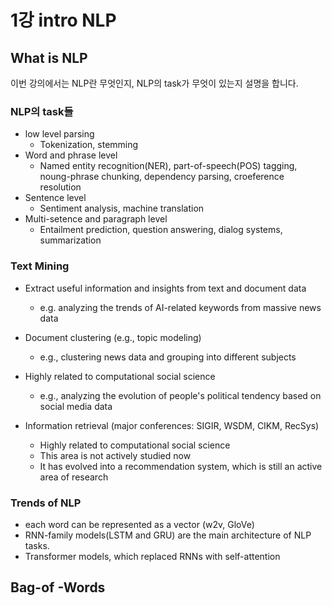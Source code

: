 # 1강 intro NLP
## What is NLP
이번 강의에서는 NLP란 무엇인지, NLP의 task가 무엇이 있는지 설명을 합니다.
### NLP의 task들
- low level parsing
  - Tokenization, stemming
- Word and phrase level
  - Named entity recognition(NER), part-of-speech(POS) tagging, noung-phrase chunking, dependency parsing, croeference resolution
- Sentence level
  - Sentiment analysis, machine translation
- Multi-setence and paragraph level
  - Entailment prediction, question answering, dialog systems, summarization

### Text Mining
- Extract useful information and insights from text and document data
  - e.g. analyzing the trends of AI-related keywords from massive news data
- Document clustering (e.g., topic modeling)
  - e.g., clustering news data and grouping into different subjects
- Highly related to computational social science
  - e.g., analyzing the evolution of people's political tendency based on social media data

- Information retrieval (major conferences: SIGIR, WSDM, CIKM, RecSys)
  - Highly related to computational social science
  - This area is not actively studied now
  - It has evolved into a recommendation system, which is still an active area of research

### Trends of NLP
- each word can be represented as a vector (w2v, GloVe)
- RNN-family models(LSTM and GRU) are the main architecture of NLP tasks.
- Transformer models, which replaced RNNs with self-attention

## Bag-of -Words
